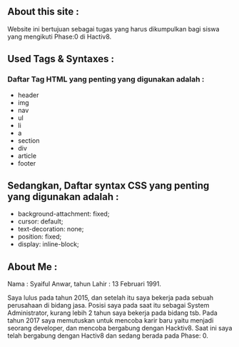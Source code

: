 ## About this site :
Website ini bertujuan sebagai tugas yang harus dikumpulkan bagi siswa yang mengikuti Phase:0 di Hactiv8.

## Used Tags & Syntaxes :
### Daftar Tag HTML yang penting yang digunakan adalah :
- header
- img
- nav
- ul
- li 
- a
- section
- div
- article
- footer

## Sedangkan, Daftar syntax CSS yang penting yang digunakan adalah :
- background-attachment: fixed;
- cursor: default;
- text-decoration: none;
- position: fixed;
- display: inline-block;

## About Me : 
Nama        : Syaiful Anwar, tahun Lahir : 13 Februari 1991.

Saya lulus pada tahun 2015, dan setelah itu saya bekerja pada sebuah perusahaan di bidang jasa.
Posisi saya pada saat itu sebagai System Administrator, kurang lebih 2 tahun saya bekerja pada bidang tsb.
Pada tahun 2017 saya memutuskan untuk mencoba karir baru yaitu menjadi seorang developer, dan mencoba bergabung dengan Hacktiv8.
Saat ini saya telah bergabung dengan Hactiv8 dan sedang berada pada Phase: 0.
